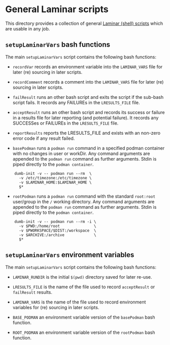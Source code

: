 # General Laminar scripts

This directory provides a collection of general [Laminar (shell) 
scripts](https://laminar.ohwg.net/docs.html#Helper-scripts) which are 
usable in any job. 

## `setupLaminarVars` bash functions

The main `setupLaminarVars` script contains the following bash functions:

- `recordVar` records an environment variable into the `LAMINAR_VARS` file 
  for later (re) sourcing in later scripts. 

- `recordComment` records a comment into the `LAMINAR_VARS` file for later 
  (re) sourcing in later scripts. 

- `failResult` runs an other bash script and exits the script if the 
  sub-bash script fails. It records any FAILUREs in the `LRESULTS_FILE` 
  file. 

- `acceptResult` runs an other bash script and records its success or 
  failure in a results file for later reporting (and potential failure). 
  It records any SUCCESSes or FAILUREs in the `LRESULTS_FILE` file. 

- `reportResults` reports the LRESULTS_FILE and exists with an non-zero 
  error code if any result failed. 

- `basePodman` runs a `podman run` command in a specified podman container 
  with no changes in user or workDir. Any command arguments are appended 
  to the `podman run` command as further arguments. Stdin is piped 
  directly to the `podman container`. 

```
    dumb-init -v -- podman run --rm  \
      -v /etc/timezone:/etc/timezone \
      -v $LAMINAR_HOME:$LAMINAR_HOME \
      $*

```

- `rootPodman` runs a `podman run` command with the standard `root:root` 
  user/group in the `/` working directory. Any command arguments are 
  appended to the `podman run` command as further arguments. Stdin is 
  piped directly to the `podman container`. 

```
    dumb-init -v -- podman run --rm -i \
      -v $PWD:/home/root               \
      -v $PWORKSPACE/$DIST:/workspace  \
      -v $ARCHIVE:/archive             \
      $*
```

## `setupLaminarVars` environment variables

The main `setupLaminarVars` script contains the following bash functions:

- `LAMINAR_RUNDIR` is the initial `$(pwd)` directory saved for later 
  re-use. 

- `LRESULTS_FILE` is the name of the file used to record `acceptResult` or 
  `failResult` results. 

- `LAMINAR_VARS` is the name of the file used to record environment 
  variables for (re) sourcing in later scripts. 

- `BASE_PODMAN` an environment variable version of the `basePodman` bash 
  function. 

- `ROOT_PODMAN` an environment variable version of the `rootPodman` bash
  function.

